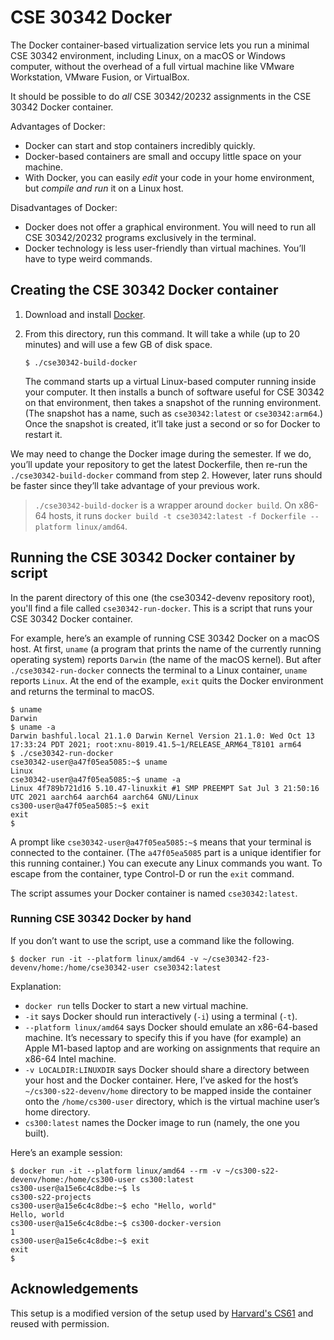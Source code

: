 CSE 30342 Docker
=============

The Docker container-based virtualization service lets you run a
minimal CSE 30342 environment, including Linux, on a macOS or Windows
computer, without the overhead of a full virtual machine like VMware
Workstation, VMware Fusion, or VirtualBox.

It should be possible to do *all* CSE 30342/20232 assignments in the CSE 30342
Docker container.

Advantages of Docker:

* Docker can start and stop containers incredibly quickly.
* Docker-based containers are small and occupy little space on your machine.
* With Docker, you can easily *edit* your code in your home environment, but
  *compile and run* it on a Linux host.

Disadvantages of Docker:

* Docker does not offer a graphical environment. You will need to run all CSE 30342/20232
  programs exclusively in the terminal.
* Docker technology is less user-friendly than virtual machines. You’ll have
  to type weird commands.

## Creating the CSE 30342 Docker container

1.  Download and install [Docker][].

2.  From this directory, run this command. It will take a while (up to 20
    minutes) and will use a few GB of disk space.

    ```shellsession
    $ ./cse30342-build-docker
    ```

    The command starts up a virtual Linux-based computer running inside your
    computer. It then installs a bunch of software useful for CSE 30342 on that
    environment, then takes a snapshot of the running environment. (The
    snapshot has a name, such as `cse30342:latest` or `cse30342:arm64`.) Once the
    snapshot is created, it’ll take just a second or so for Docker to restart
    it.

We may need to change the Docker image during the semester. If we do, you’ll
update your repository to get the latest Dockerfile, then re-run the
`./cse30342-build-docker` command from step 2. However, later runs should be
faster since they’ll take advantage of your previous work.

> `./cse30342-build-docker` is a wrapper around `docker build`. On x86-64 hosts, it runs
> `docker build -t cse30342:latest -f Dockerfile --platform linux/amd64`.

## Running the CSE 30342 Docker container by script

In the parent directory of this one (the cse30342-devenv repository root), you'll
find a file called `cse30342-run-docker`. This is a script that runs your CSE 30342
Docker container.

For example, here’s an example of running CSE 30342 Docker on a macOS host. At
first, `uname` (a program that prints the name of the currently running
operating system) reports `Darwin` (the name of the macOS kernel). But after
`./cse30342-run-docker` connects the terminal to a Linux container, `uname`
reports `Linux`. At the end of the example, `exit` quits the Docker
environment and returns the terminal to macOS.

```shellsession
$ uname
Darwin
$ uname -a
Darwin bashful.local 21.1.0 Darwin Kernel Version 21.1.0: Wed Oct 13 17:33:24 PDT 2021; root:xnu-8019.41.5~1/RELEASE_ARM64_T8101 arm64
$ ./cse30342-run-docker
cse30342-user@a47f05ea5085:~$ uname
Linux
cse30342-user@a47f05ea5085:~$ uname -a
Linux 4f789b721d16 5.10.47-linuxkit #1 SMP PREEMPT Sat Jul 3 21:50:16 UTC 2021 aarch64 aarch64 aarch64 GNU/Linux
cs300-user@a47f05ea5085:~$ exit
exit
$
```

A prompt like `cse30342-user@a47f05ea5085:~$` means that your terminal is
connected to the container. (The `a47f05ea5085` part is a unique identifier for this
running container.) You can execute any Linux commands you want. To escape from the
container, type Control-D or run the `exit` command.

The script assumes your Docker container is named `cse30342:latest`.


### Running CSE 30342 Docker by hand

If you don’t want to use the script, use a command like the following.

```shellsession
$ docker run -it --platform linux/amd64 -v ~/cse30342-f23-devenv/home:/home/cse30342-user cse30342:latest
```

Explanation:

* `docker run` tells Docker to start a new virtual machine.
* `-it` says Docker should run interactively (`-i`) using a terminal (`-t`).
* `--platform linux/amd64` says Docker should emulate an x86-64-based machine.
  It’s necessary to specify this if you have (for example) an Apple M1-based
  laptop and are working on assignments that require an x86-64 Intel machine.
* `-v LOCALDIR:LINUXDIR` says Docker should share a directory between your
  host and the Docker container. Here, I’ve asked for the host’s
  `~/cs300-s22-devenv/home` directory to be mapped inside the container
  onto the `/home/cs300-user` directory, which is the virtual machine
  user’s home directory.
* `cs300:latest` names the Docker image to run (namely, the one you built).

Here’s an example session:

```shellsession
$ docker run -it --platform linux/amd64 --rm -v ~/cs300-s22-devenv/home:/home/cs300-user cs300:latest
cs300-user@a15e6c4c8dbe:~$ ls
cs300-s22-projects
cs300-user@a15e6c4c8dbe:~$ echo "Hello, world"
Hello, world
cs300-user@a15e6c4c8dbe:~$ cs300-docker-version
1
cs300-user@a15e6c4c8dbe:~$ exit
exit
$
```

[Docker]: https://docker.com/

## Acknowledgements

This setup is a modified version of the setup used by
[Harvard's CS61](https://cs61.seas.harvard.edu/site/2021/) and reused
with permission.
